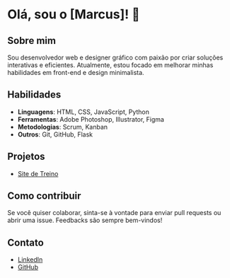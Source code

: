 # Olá, sou o [Marcus]! 👋

## Sobre mim
Sou desenvolvedor web e designer gráfico com paixão por criar soluções interativas e eficientes. Atualmente, estou focado em melhorar minhas habilidades em front-end e design minimalista.

## Habilidades
- **Linguagens**: HTML, CSS, JavaScript, Python
- **Ferramentas**: Adobe Photoshop, Illustrator, Figma
- **Metodologias**: Scrum, Kanban
- **Outros**: Git, GitHub, Flask

## Projetos
- [Site de Treino](https://github.com/rateryyz/site)

## Como contribuir
Se você quiser colaborar, sinta-se à vontade para enviar pull requests ou abrir uma issue. Feedbacks são sempre bem-vindos!

## Contato
- [LinkedIn](https://www.linkedin.com/in/marcus-vinicius-moreira-front-end/)
- [GitHub](https://github.com/rateryyz)
